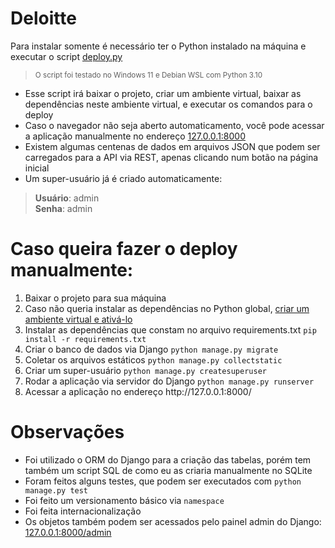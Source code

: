 # Deloitte
Para instalar somente é necessário ter o Python instalado na máquina e executar o script [deploy.py](https://raw.githubusercontent.com/mmanfro/deloitte/main/deploy.py)<br />
> <sup>O script foi testado no Windows 11 e Debian WSL com Python 3.10</sup>

- Esse script irá baixar o projeto, criar um ambiente virtual, baixar as dependências neste ambiente virtual, e executar os comandos para o deploy
- Caso o navegador não seja aberto automaticamento, você pode acessar a aplicação manualmente no endereço [127.0.0.1:8000](http://127.0.0.1:8000/)
- Existem algumas centenas de dados em arquivos JSON que podem ser carregados para a API via REST, apenas clicando num botão na página inicial
- Um super-usuário já é criado automaticamente:
> **Usuário**: admin<br />
> **Senha**: admin

# Caso queira fazer o deploy manualmente:
<ol>
  <li>Baixar o projeto para sua máquina</li>
  <li>Caso não queria instalar as dependências no Python global,
  <a href="https://docs.python.org/pt-br/3/library/venv.html">criar um ambiente virtual e ativá-lo</a></li>
  <li>Instalar as dependências que constam no arquivo requirements.txt <code>pip install -r requirements.txt</code></li>
  <li>Criar o banco de dados via Django <code>python manage.py migrate</code></li>
  <li>Coletar os arquivos estáticos <code>python manage.py collectstatic</code></li>  
  <li>Criar um super-usuário <code>python manage.py createsuperuser</code></li>
  <li>Rodar a aplicação via servidor do Django <code>python manage.py runserver</code></li>
  <li>Acessar a aplicação no endereço http://127.0.0.1:8000/</li>
</ol>

# Observações
- Foi utilizado o ORM do Django para a criação das tabelas, porém tem também um script SQL de como eu as criaria manualmente no SQLite
- Foram feitos alguns testes, que podem ser executados com `python manage.py test `
- Foi feito um versionamento básico via `namespace `
- Foi feita internacionalização
- Os objetos também podem ser acessados pelo painel admin do Django: [127.0.0.1:8000/admin](http://127.0.0.1:8000/admin/)
